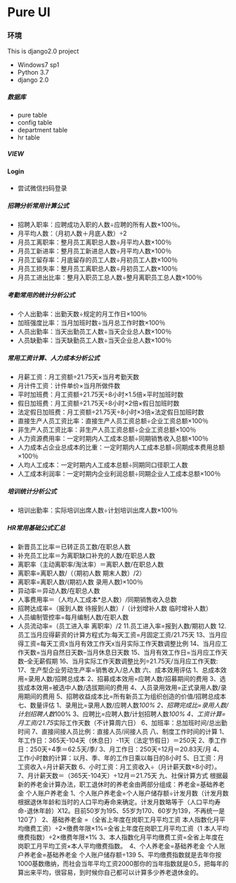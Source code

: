 Pure UI
====

### 环境
This is django2.0 project
* Windows7 sp1
* Python 3.7
* django 2.0

##### 数据库
* pure table
* config table
* department table
* hr table

##### VIEW


#### Login
* 尝试微信扫码登录

##### 招聘分析常用计算公式
* 招聘入职率：应聘成功入职的人数÷应聘的所有人数×100％。
* 月平均人数：（月初人数＋月底人数）÷2
* 月员工离职率：整月员工离职总人数÷月平均人数×100％
* 月员工新进率：整月员工新进总人数÷月平均人数×100％
* 月员工留存率：月底留存的员工人数÷月初员工人数×100％
* 月员工损失率：整月员工离职总人数÷月初员工人数×100％
* 月员工进出比率：整月入职员工总人数÷整月离职员工总人数×100％
##### 考勤常用的统计分析公式
* 个人出勤率：出勤天数÷规定的月工作日×100％
* 加班强度比率：当月加班时数÷当月总工作时数×100％
* 人员出勤率：当天出勤员工人数÷当天企业总人数×100％
* 人员缺勤率：当天缺勤员工人数÷当天企业总人数×100％
##### 常用工资计算、人力成本分析公式
* 月薪工资：月工资额÷21.75天×当月考勤天数
* 月计件工资：计件单价×当月所做件数
* 平时加班费：月工资额÷21.75天÷8小时×1.5倍×平时加班时数
* 假日加班费：月工资额÷21.75天÷8小时×2倍×假日加班时数
* 法定假日加班费：月工资额÷21.75天÷8小时×3倍×法定假日加班时数
* 直接生产人员工资比率：直接生产人员工资总额÷企业工资总额×100％
* 非生产人员工资比率：非生产人员工资总额÷企业工资总额×100％
* 人力资源费用率：一定时期内人工成本总额÷同期销售收入总额×100％
* 人力成本占企业总成本的比重：一定时期内人工成本总额÷同期成本费用总额×100％
* 人均人工成本：一定时期内人工成本总额÷同期同口径职工人数
* 人工成本利润率：一定时期内企业利润总额÷同期企业人工成本总额×100％
##### 培训统计分析公式
* 培训出勤率：实际培训出席人数÷计划培训出席人数×100％
##### HR常用基础公式汇总
* 新晋员工比率＝已转正员工数/在职总人数
* 补充员工比率＝为离职缺口补充的人数/在职总人数
* 离职率（主动离职率/淘汰率）＝离职人数/在职总人数
* 离职率=离职人数/（（期初人数 期末人数）/2）
* 离职率=离职人数/(期初人数 录用人数)×100％
* 异动率＝异动人数/在职总人数
* 人事费用率＝（人均人工成本*总人数）/同期销售收入总数
* 招聘达成率=（报到人数 待报到人数）/（计划增补人数 临时增补人数）
* 人员编制管控率=每月编制人数/在职人数
* 人员流动率=（员工进入率 离职率）/2
11.员工进入率=报到人数/期初人数
12.员工当月应得薪资的计算方程式为:每天工资=月固定工资/21.75天
13、当月应得工资=每天工资x当月有效工作天x当月实际工作天数调整比例
14、当月应工作天数=当月自然日天数–当月休息日天数
15、当月有效工作日=当月应工作天数–全无薪假期
16、当月实际工作天数调整比列=21.75天/当月应工作天数:
17、生产型企业劳动生产率=销售收入/总人数
六、成本效用评估
1、总成本效用=录用人数/招聘总成本
2、招募成本效用=应聘人数/招募期间的费用
3、选拔成本效用=被选中人数/选拔期间的费用
4、人员录用效用=正式录用人数/录用期间的费用
5、招聘收益成本比=所有新员工为组织创造的价值/招聘总成本
七、数量评估
1、录用比=录用人数/应聘人数*100%
2、招聘完成比=录用人数/计划招聘人数*100%
3、应聘比=应聘人数/计划招聘人数*100%
4、工资计算=月工资/21.75*实际工作天数（不计算周六日）
6、加班率：总加班时间/总出勤时间
7、直接间接人员比例：直接人员/间接人员
八、制度工作时间的计算
1、年工作日：365天-104天（休息日）-11天（法定节假日）＝250天
2、季工作日：250天÷4季＝62.5天/季/
3、月工作日：250天÷12月＝20.83天/月
4、工作小时数的计算：以月、季、年的工作日乘以每日的8小时
5、日工资：月工资收入÷月计薪天数
6、小时工资：月工资收入÷（月计薪天数×8小时）。
7、月计薪天数＝（365天-104天）÷12月＝21.75天
九、社保计算方式
根据最新的养老金计算办法，职工退休时的养老金由两部分组成：养老金=基础养老金 个人账户养老金
1、个人账户养老金=个人账户储存额÷计发月数（计发月数根据退休年龄和当时的人口平均寿命来确定。计发月数略等于（人口平均寿命-退休年龄）X12。目前50岁为195、55岁为170、60岁为139，不再统一是120了）
2、基础养老金 =（全省上年度在岗职工月平均工资 本人指数化月平均缴费工资）÷2×缴费年限×1%=全省上年度在岗职工月平均工资（1 本人平均缴费指数）÷2×缴费年限×1%
3、本人指数化月平均缴费工资=全省上年度在岗职工月平均工资×本人平均缴费指数。　4、个人养老金=基础养老金 个人账户养老金=基础养老金 个人账户储存额÷139
5、平均缴费指数就是去年你按1000基数缴纳，而社会当年平均工资2000那你的当年指数就是0.5，把每年的算出来平均，很容易，到时候你自己都可以计算多少养老退休金的。